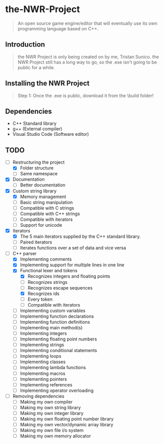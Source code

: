 # the-NWR-Project
> An open source game engine/editor that will eventually use its own programming language based on C++.

## Introduction
> the NWR Project is only being created on by me, Tristan Sunico.
> the NWR Project still has a long way to go, so the .exe isn't going to be public for a while.

## Installing the NWR Project
> Step 1: Once the .exe is public, download it from the \build folder!

## Dependencies
* C++ Standard library
* g++ (External compiler)
* Visual Studio Code (Software editor)

## TODO
- [ ] Restructuring the project
  - [X] Folder structure
  - [ ] Same namespace
- [X] Documentation
  - [ ] Better documentation
- [X] Custom string library
  - [X] Memory management
  - [ ] Basic string manipulation
  - [ ] Compatible with C strings
  - [ ] Compatible with C++ strings
  - [ ] Compatible with iterators
  - [ ] Support for unicode
- [X] Iterators
  - [X] The 5 main iterators supplied by the C++ standard library.
  - [ ] Paired iterators
  - [ ] Iterates functions over a set of data and vice versa
- [ ] C++ parser
  - [X] Implementing comments
  - [X] Implementing support for multiple lines in one line
  - [X] Functional lexer and tokens
    - [X] Recognizes integers and floating points
    - [ ] Recognizes strings
    - [ ] Recognizes escape sequences
    - [X] Recognizes ids
    - [ ] Every token
    - [ ] Compatible with iterators
  - [ ] Implementing custom variables
  - [ ] Implementing function declarations
  - [ ] Implementing function definitions
  - [ ] Implementing main method(s)
  - [ ] Implementing integers
  - [ ] Implementing floating point numbers
  - [ ] Implementing strings
  - [ ] Implementing conditional statements
  - [ ] Implementing loops
  - [ ] Implementing classes
  - [ ] Implementing lambda functions
  - [ ] Implementing macros
  - [ ] Implementing pointers
  - [ ] Implementing references
  - [ ] Implementing operator overloading

- [ ] Removing dependencies
  - [ ] Making my own compiler
  - [ ] Making my own string library
  - [ ] Making my own integer library
  - [ ] Making my own floating point number library
  - [ ] Making my own vector/dynamic array library
  - [ ] Making my own file i/o system
  - [ ] Making my own memory allocator